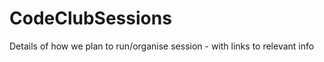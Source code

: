 CodeClubSessions
================

Details of how we plan to run/organise session - with links to relevant info
